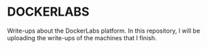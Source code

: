 # DOCKERLABS
Write-ups about the DockerLabs platform.
In this repository, I will be uploading the write-ups of the machines that I finish.
